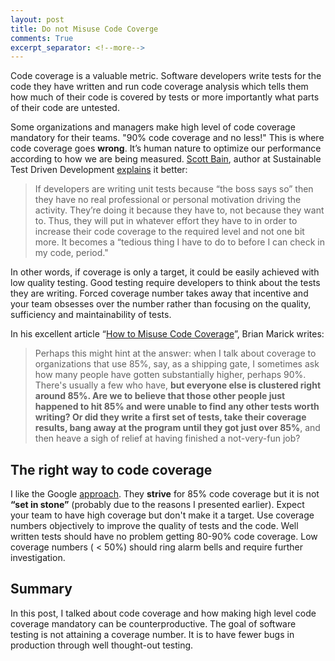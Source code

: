 ```yaml
---
layout: post
title: Do not Misuse Code Coverge
comments: True
excerpt_separator: <!--more-->
---
```


Code coverage is a valuable metric. Software developers write tests for the code they have written and run code coverage analysis which tells them how much of their code is covered by tests or more importantly what parts of their code are untested.

Some organizations and managers make high level of code coverage mandatory for their teams. "90% code coverage and no less!" This is where code coverage goes **wrong**. It’s human nature to optimize our performance according to how we are being measured. [Scott Bain](http://www.netobjectives.com/users/scott-bain), author at Sustainable Test Driven Development [explains](http://www.sustainabletdd.com/2011/12/lies-damned-lies-and-code-coverage.html) it better:

> If developers are writing unit tests because “the boss says so” then they have no real professional or personal motivation driving the activity. They’re doing it because they have to, not because they want to. Thus, they will put in whatever effort they have to in order to increase their code coverage to the required level and not one bit more. It becomes a “tedious thing I have to do to before I can check in my code, period."

<!--more-->

In other words, if coverage is only a target, it could be easily achieved with low quality testing. Good testing require developers to think about the tests they are writing. Forced coverage number takes away that incentive and your team obsesses over the number rather than focusing on the quality, sufficiency and maintainability of tests.

In his excellent article “[How to Misuse Code Coverage](http://www.exampler.com/testing-com/writings/coverage.pdf)”, Brian Marick writes:

> Perhaps this might hint at the answer: when I talk about coverage to organizations that use
85%, say, as a shipping gate, I sometimes ask how many people have gotten substantially
higher, perhaps 90%. There's usually a few who have, **but everyone else is clustered right
around 85%. Are we to believe that those other people just happened to hit 85% and were
unable to find any other tests worth writing? Or did they write a first set of tests, take their
coverage results, bang away at the program until they got just over 85%**, and then heave a
sigh of relief at having finished a not-very-fun job?

## The right way to code coverage

I like the Google [approach](https://docs.google.com/presentation/d/1god5fDDd1aP6PwhPodOnAZSPpD80lqYDrHhuhyD7Tvg/edit#slide=id.g3f5c82004_99_130). They **strive** for 85% code coverage but it is not **“set in stone”** (probably due to the reasons I presented earlier). Expect your team to have high coverage but don't make it a target. Use coverage numbers objectively to improve the quality of tests and the code. Well written tests should have no problem getting 80-90% code coverage. Low coverage numbers ( < 50%) should ring alarm bells and require further investigation.

## Summary

In this post, I talked about code coverage and how making high level code coverage mandatory can be counterproductive. The goal of software testing is not attaining a coverage number. It is to have fewer bugs in production through well thought-out testing.
